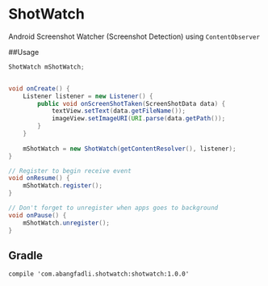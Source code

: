 # ShotWatch
Android Screenshot Watcher (Screenshot Detection) using `ContentObserver`

##Usage
```java
ShotWatch mShotWatch;


void onCreate() {
	Listener listener = new Listener() {
		public void onScreenShotTaken(ScreenShotData data) {
			textView.setText(data.getFileName());
			imageView.setImageURI(URI.parse(data.getPath());
		}
	}
	
	mShotWatch = new ShotWatch(getContentResolver(), listener);
}

// Register to begin receive event
void onResume() {
	mShotWatch.register();
}

// Don't forget to unregister when apps goes to background
void onPause() {
	mShotWatch.unregister();
}
```

## Gradle
`compile 'com.abangfadli.shotwatch:shotwatch:1.0.0'`